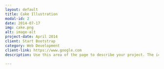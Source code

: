 ```yaml
---
layout: default
title: Cake Illustration
modal-id: 2
date: 2014-07-17
img: cake.png
alt: image-alt
project-date: April 2014
client: Start Bootstrap
category: Web Development
client-link: https://www.google.com
description: Use this area of the page to describe your project. The icon above is part of a free icon set by <a href="https://sellfy.com/p/8Q9P/jV3VZ/">Flat Icons</a>. On their website, you can download their free set with 16 icons, or you can purchase the entire set with 146 icons for only $12!

---
```

